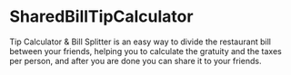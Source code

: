 # SharedBillTipCalculator
Tip Calculator &amp; Bill Splitter is an easy way to divide the restaurant bill between your friends, helping you to calculate the gratuity and the taxes per person, and after you are done you can share it to your friends.
